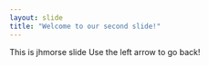 ```yaml
---
layout: slide
title: "Welcome to our second slide!"
---
```

This is jhmorse slide
Use the left arrow to go back!
